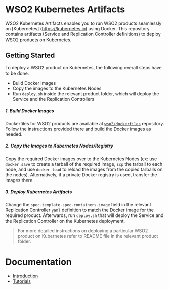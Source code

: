 # WSO2 Kubernetes Artifacts
WSO2 Kubernetes Artifacts enables you to run WSO2 products seamlessly on [Kubernetes] (https://kubernetes.io) using Docker. This repository contains artifacts (Service and Replication Controller definitions) to deploy WSO2 products on Kubernetes.

## Getting Started
To deploy a WSO2 product on Kubernetes, the following overall steps have to be done.
* Build Docker images
* Copy the images to the Kubernetes Nodes
* Run `deploy.sh` inside the relevant product folder, which will deploy the Service and the Replication Controllers

##### 1. Build Docker Images
Dockerfiles for WSO2 products are available at [`wso2/dockerfiles`](https://github.com/wso2/dockerfiles) repository. Follow the instructions provided there and build the Docker images as needed.

##### 2. Copy the Images to Kubernetes Nodes/Registry
Copy the required Docker images over to the Kubernetes Nodes (ex: use `docker save` to create a tarball of the required image, `scp` the tarball to each node, and use `docker load` to reload the images from the copied tarballs on the nodes). Alternatively, if a private Docker registry is used, transfer the images there.

##### 3. Deploy Kubernetes Artifacts
Change the `spec.template.spec.containers.image` field in the relevant Replication Controller `yaml` definition to match the Docker image for the required product. Afterwards, run `deploy.sh` that will deploy the Service and the Replication Controller on the Kubernetes deployment.

> For more detailed instructions on deploying a particular WSO2 product on Kubernetes refer to README file in the relevant product folder.

# Documentation
* [Introduction](https://docs.wso2.com/display/KA100/WSO2+Kubernetes+Artifacts)
* [Tutorials](https://docs.wso2.com/display/KA100/Tutorials)
